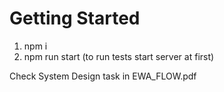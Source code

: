 # Getting Started

1. npm i
2. npm run start (to run tests start server at first)

Check System Design task in EWA_FLOW.pdf

